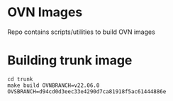# OVN Images

Repo contains scripts/utilities to build OVN images

# Building trunk image

```shell
cd trunk
make build OVNBRANCH=v22.06.0 OVSBRANCH=d94cd0d3eec33e4290d7ca81918f5ac61444886e
```
